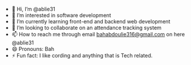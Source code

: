 - 👋 Hi, I’m @ablie31
- 👀 I’m interested in software development 
- 🌱 I’m currently learning front-end and backend web development 
- 💞️ I’m looking to collaborate on an attendance tracking system
- 📫 How to reach me through email bahabdoulie316@gmail.com on here @ablie31
- 😄 Pronouns: Bah 
- ⚡ Fun fact: I like cording and anything that is Tech related.

<!---
ablie31/ablie31 is a ✨ special ✨ repository because its `README.md` (this file) appears on your GitHub profile.
You can click the Preview link to take a look at your changes.
--->
